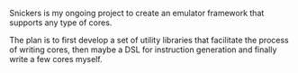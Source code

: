 Snickers is my ongoing project to create an emulator framework that supports any type of cores.

The plan is to first develop a set of utility libraries that facilitate the process of writing cores, then maybe a DSL for instruction generation and finally write a few cores myself.
